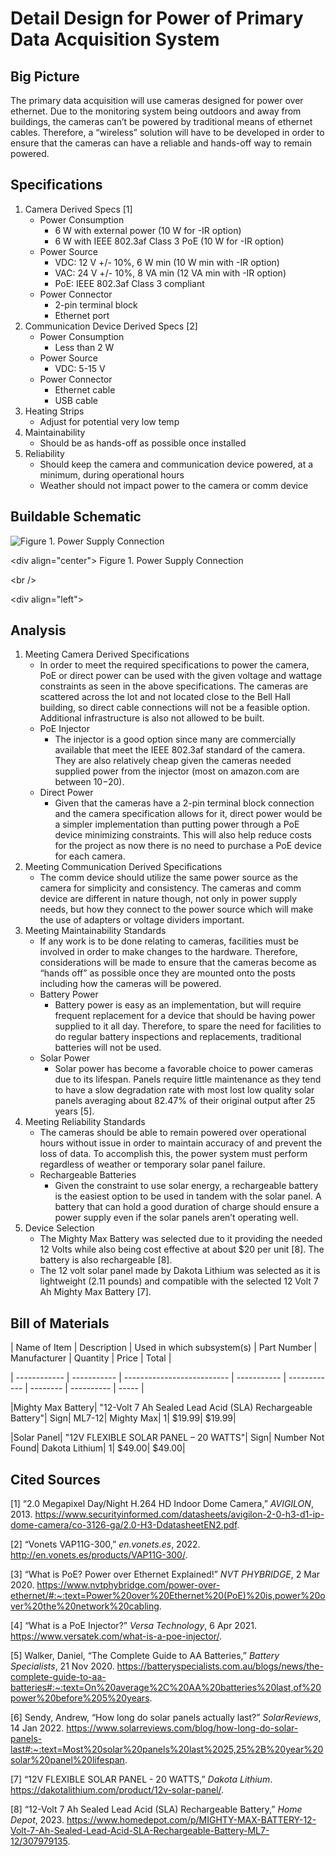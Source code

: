 # Detail Design for Power of Primary Data Acquisition System

## Big Picture

The primary data acquisition will use cameras designed for power over ethernet. Due to the monitoring system being outdoors and away from buildings, the cameras can’t be powered by traditional means of ethernet cables. Therefore, a “wireless” solution will have to be developed in order to ensure that the cameras can have a reliable and hands-off way to remain powered.

## Specifications



1. Camera Derived Specs [1]
    * Power Consumption
        * 6 W with external power (10 W for -IR option)
        * 6 W with IEEE 802.3af Class 3 PoE (10 W for -IR option)
    * Power Source
        * VDC: 12 V +/- 10%, 6 W min (10 W min with -IR option)
        * VAC: 24 V +/- 10%, 8 VA min (12 VA min with -IR option)
        * PoE: IEEE 802.3af Class 3 compliant
    * Power Connector
        * 2-pin terminal block
        * Ethernet port
2. Communication Device Derived Specs [2]
    * Power Consumption
        * Less than 2 W
    * Power Source 
        * VDC: 5-15 V
    * Power Connector
        * Ethernet cable
        * USB cable
3. Heating Strips
    * Adjust for potential very low temp
4. Maintainability
    * Should be as hands-off as possible once installed
5. Reliability
    * Should keep the camera and communication device powered, at a minimum,  during operational hours
    * Weather should not impact power to the camera or comm device

## Buildable Schematic

![Figure 1. Power Supply Connection](../3D&#32;Models/Camera_Power_Connection.PNG)

&lt;div align="center"> Figure 1. Power Supply Connection

&lt;br />

&lt;div align="left">

## Analysis



1. Meeting Camera Derived Specifications
    * In order to meet the required specifications to power the camera, PoE or direct power can be used with the given voltage and wattage constraints as seen in the above specifications. The cameras are scattered across the lot and not located close to the Bell Hall building, so direct cable connections will not be a feasible option. Additional infrastructure is also not allowed to be built.
    * PoE Injector
        * The injector is a good option since many are commercially available that meet the IEEE 802.3af standard of the camera. They are also relatively cheap given the cameras needed supplied power from the injector (most on amazon.com are between $10-$20).
    * Direct Power
        * Given that the cameras have a 2-pin terminal block connection and the camera specification allows for it, direct power would be a simpler implementation than putting power through a PoE device minimizing constraints. This will also help reduce costs for the project as now there is no need to purchase a PoE device for each camera.
2. Meeting Communication Derived Specifications
    * The comm device should utilize the same power source as the camera for simplicity and consistency. The cameras and comm device are different in nature though, not only in power supply needs, but how they connect to the power source which will make the use of adapters or voltage dividers important.
3. Meeting Maintainability Standards
    * If any work is to be done relating to cameras, facilities must be involved in order to make changes to the hardware. Therefore, considerations will be made to ensure that the cameras become as “hands off” as possible once they are mounted onto the posts including how the cameras will be powered.
    * Battery Power
        * Battery power is easy as an implementation, but will require frequent replacement for a device that should be having power supplied to it all day. Therefore, to spare the need for facilities to do regular battery inspections and replacements, traditional batteries will not be used.
    * Solar Power
        * Solar power has become a favorable choice to power cameras due to its lifespan. Panels require little maintenance as they tend to have a slow degradation rate with most lost low quality solar panels averaging about 82.47% of their original output after 25 years [5].
4. Meeting Reliability Standards
    * The cameras should be able to remain powered over operational hours without issue in order to maintain accuracy of and prevent the loss of data. To accomplish this, the power system must perform regardless of weather or temporary solar panel failure.
    * Rechargeable Batteries
        * Given the constraint to use solar energy, a rechargeable battery is the easiest option to be used in tandem with the solar panel. A battery that can hold a good duration of charge should ensure a power supply even if the solar panels aren’t operating well.
5. Device Selection
    * The Mighty Max Battery was selected due to it providing the needed 12 Volts while also being cost effective at about $20 per unit [8]. The battery is also rechargeable [8].
    * The 12 volt solar panel made by Dakota Lithium was selected as it is lightweight (2.11 pounds) and compatible with the selected 12 Volt 7 Ah Mighty Max Battery [7].

## Bill of Materials

| Name of Item | Description | Used in which subsystem(s) | Part Number | Manufacturer | Quantity |    Price   | Total |

| ------------ | ----------- | -------------------------- | ----------- | ------------ | -------- | ---------- | ----- |

|Mighty Max Battery|     "12-Volt 7 Ah Sealed Lead Acid (SLA) Rechargeable Battery"|     Sign|     ML7-12|     Mighty Max|     1|     $19.99|     $19.99|

|Solar Panel|     "12V FLEXIBLE SOLAR PANEL – 20 WATTS"|     Sign|     Number Not Found|     Dakota Lithium|     1|     $49.00|     $49.00|

## Cited Sources

[1] “2.0 Megapixel Day/Night H.264 HD Indoor Dome Camera,” _AVIGILON_, 2013.  https://www.securityinformed.com/datasheets/avigilon-2-0-h3-d1-ip-dome-camera/co-3126-ga/2.0-H3-DdatasheetEN2.pdf.

[2] “Vonets VAP11G-300,” _en.vonets.es_, 2022. http://en.vonets.es/products/VAP11G-300/.

[3] “What is PoE? Power over Ethernet Explained!” _NVT PHYBRIDGE_, 2 Mar 2020.  https://www.nvtphybridge.com/power-over-ethernet/#:~:text=Power%20over%20Ethernet%20(PoE)%20is,power%20over%20the%20network%20cabling.

[4] “What is a PoE Injector?” _Versa Technology_, 6 Apr 2021. https://www.versatek.com/what-is-a-poe-injector/.

[5] Walker, Daniel, “The Complete Guide to AA Batteries,” _Battery Specialists_, 21 Nov 2020.  https://batteryspecialists.com.au/blogs/news/the-complete-guide-to-aa-batteries#:~:text=On%20average%2C%20AA%20batteries%20last,of%20power%20before%205%20years.

[6] Sendy, Andrew, “How long do solar panels actually last?” _SolarReviews_, 14 Jan 2022.  https://www.solarreviews.com/blog/how-long-do-solar-panels-last#:~:text=Most%20solar%20panels%20last%2025,25%2B%20year%20solar%20panel%20lifespan.

[7] “12V FLEXIBLE SOLAR PANEL - 20 WATTS,” _Dakota Lithium_. https://dakotalithium.com/product/12v-solar-panel/.

[8] “12-Volt 7 Ah Sealed Lead Acid (SLA) Rechargeable Battery,” _Home Depot_, 2023. https://www.homedepot.com/p/MIGHTY-MAX-BATTERY-12-Volt-7-Ah-Sealed-Lead-Acid-SLA-Rechargeable-Battery-ML7-12/307979135.
